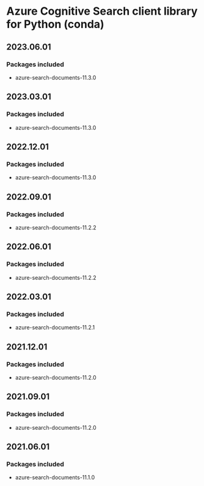 # Azure Cognitive Search client library for Python (conda)

## 2023.06.01

### Packages included

- azure-search-documents-11.3.0

## 2023.03.01

### Packages included

- azure-search-documents-11.3.0

## 2022.12.01

### Packages included

- azure-search-documents-11.3.0

## 2022.09.01

### Packages included

- azure-search-documents-11.2.2

## 2022.06.01

### Packages included

- azure-search-documents-11.2.2

## 2022.03.01

### Packages included

- azure-search-documents-11.2.1

## 2021.12.01

### Packages included

- azure-search-documents-11.2.0

## 2021.09.01

### Packages included

- azure-search-documents-11.2.0

## 2021.06.01

### Packages included

- azure-search-documents-11.1.0
